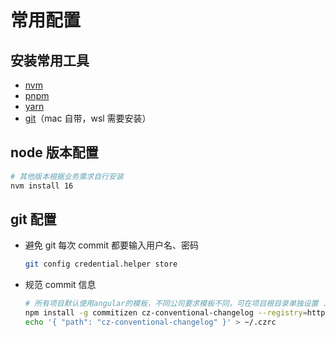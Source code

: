 # 常用配置

## 安装常用工具

- [nvm](https://github.com/nvm-sh/nvm#installing-and-updating)
- [pnpm](https://pnpm.io/zh/)
- [yarn](https://yarnpkg.com/getting-started/install)
- [git](https://git-scm.com/downloads)（mac 自带，wsl 需要安装）

## node 版本配置

```sh
# 其他版本根据业务需求自行安装
nvm install 16
```

## git 配置

- 避免 git 每次 commit 都要输入用户名、密码

  ```sh
  git config credential.helper store
  ```

- 规范 commit 信息

  ```sh
  # 所有项目默认使用angular的模板，不同公司要求模板不同，可在项目根目录单独设置 .czrc
  npm install -g commitizen cz-conventional-changelog --registry=https://registry.npmmirror.com
  echo '{ "path": "cz-conventional-changelog" }' > ~/.czrc
  ```
